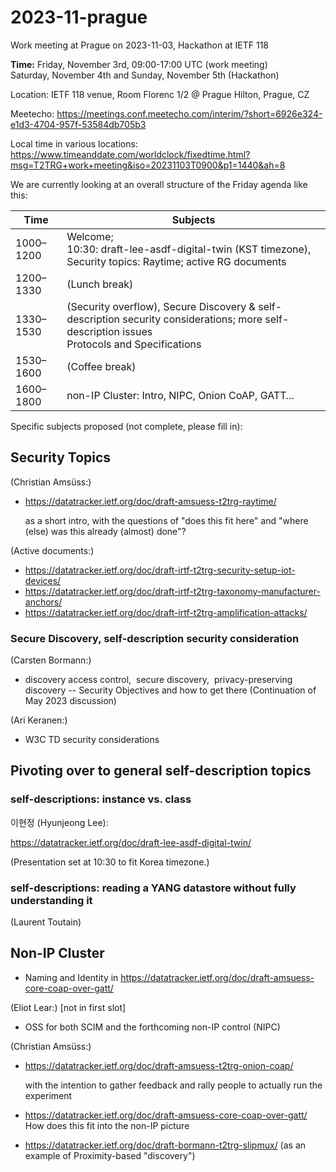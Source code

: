 # 2023-11-prague
Work meeting at Prague on 2023-11-03, Hackathon at IETF 118

**Time:** Friday, November 3rd, 09:00-17:00 UTC (work meeting)<br>
Saturday, November 4th and Sunday, November 5th (Hackathon)

Location: IETF 118 venue, Room Florenc 1/2 @ Prague Hilton, Prague, CZ

Meetecho:
https://meetings.conf.meetecho.com/interim/?short=6926e324-e1d3-4704-957f-53584db705b3

Local time in various locations:<br>
https://www.timeanddate.com/worldclock/fixedtime.html?msg=T2TRG+work+meeting&iso=20231103T0900&p1=1440&ah=8<br>

We are currently looking at an overall structure of the Friday agenda like this:


| Time      | Subjects                                                                                                                                         |
|-----------|--------------------------------------------------------------------------------------------------------------------------------------------------|
| 1000–1200 | Welcome; <br>10:30: draft-lee-asdf-digital-twin (KST timezone), <br>Security topics: Raytime; active RG documents                              |
| 1200–1330 | (Lunch break)                                                                                                                                    |
| 1330–1530 | (Security overflow), Secure Discovery & self-description security considerations; more self-description issues<br>Protocols and Specifications |
| 1530–1600 | (Coffee break)                                                                                                                                   |
| 1600–1800 | non-IP Cluster: Intro, NIPC, Onion CoAP, GATT…                                                                                                   |

Specific subjects proposed (not complete, please fill in):

## Security Topics

(Christian Amsüss:) 

* <https://datatracker.ietf.org/doc/draft-amsuess-t2trg-raytime/>

  as a short intro, with the questions of "does this fit here" and
  "where (else) was this already (almost) done"?

(Active documents:)

* <https://datatracker.ietf.org/doc/draft-irtf-t2trg-security-setup-iot-devices/>
* <https://datatracker.ietf.org/doc/draft-irtf-t2trg-taxonomy-manufacturer-anchors/>
* <https://datatracker.ietf.org/doc/draft-irtf-t2trg-amplification-attacks/>

### Secure Discovery, self-description security consideration

(Carsten Bormann:)

* discovery access control,  secure discovery,  privacy-preserving discovery -- Security Objectives and how to get there
  (Continuation of May 2023 discussion)

(Ari Keranen:)

* W3C TD security considerations

## Pivoting over to general self-description topics

### self-descriptions: instance vs. class

이현정 (Hyunjeong Lee): 

https://datatracker.ietf.org/doc/draft-lee-asdf-digital-twin/

(Presentation set at 10:30 to fit Korea timezone.)

### self-descriptions: reading a YANG datastore without fully understanding it

(Laurent Toutain)

## Non-IP Cluster

* Naming and Identity in <https://datatracker.ietf.org/doc/draft-amsuess-core-coap-over-gatt/>


(Eliot Lear:) \[not in first slot]

* OSS for both SCIM and the forthcoming non-IP control (NIPC)

(Christian Amsüss:) 

* <https://datatracker.ietf.org/doc/draft-amsuess-t2trg-onion-coap/>

  with the intention to gather feedback and rally people to actually
  run the experiment

* <https://datatracker.ietf.org/doc/draft-amsuess-core-coap-over-gatt/>
  How does this fit into the non-IP picture
  
* <https://datatracker.ietf.org/doc/draft-bormann-t2trg-slipmux/>
  (as an example of Proximity-based "discovery")
  
